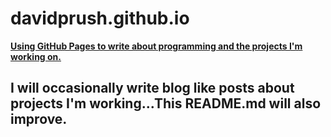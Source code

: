 # davidprush.github.io
**[Using GitHub Pages to write about programming and the projects I'm working on.](https://davidprush.com/)**

## I will occasionally write blog like posts about projects I'm working...This README.md will also improve.
